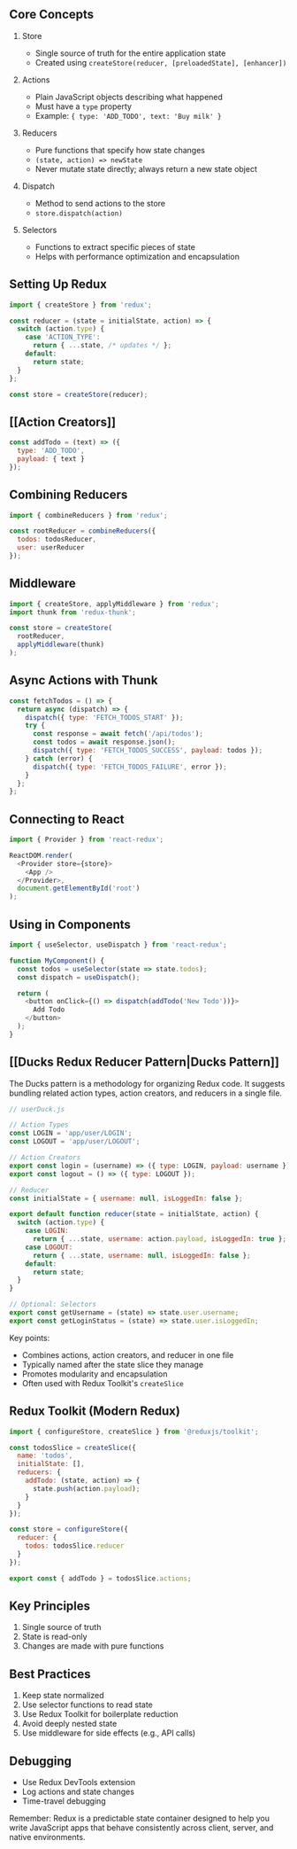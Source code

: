 ## Core Concepts

1. Store
   - Single source of truth for the entire application state
   - Created using `createStore(reducer, [preloadedState], [enhancer])`

2. Actions
   - Plain JavaScript objects describing what happened
   - Must have a `type` property
   - Example: `{ type: 'ADD_TODO', text: 'Buy milk' }`

3. Reducers
   - Pure functions that specify how state changes
   - `(state, action) => newState`
   - Never mutate state directly; always return a new state object

4. Dispatch
   - Method to send actions to the store
   - `store.dispatch(action)`

5. Selectors
   - Functions to extract specific pieces of state
   - Helps with performance optimization and encapsulation

## Setting Up Redux

```javascript
import { createStore } from 'redux';

const reducer = (state = initialState, action) => {
  switch (action.type) {
    case 'ACTION_TYPE':
      return { ...state, /* updates */ };
    default:
      return state;
  }
};

const store = createStore(reducer);
```

## [[Action Creators]]

```javascript
const addTodo = (text) => ({
  type: 'ADD_TODO',
  payload: { text }
});
```

## Combining Reducers

```javascript
import { combineReducers } from 'redux';

const rootReducer = combineReducers({
  todos: todosReducer,
  user: userReducer
});
```

## Middleware

```javascript
import { createStore, applyMiddleware } from 'redux';
import thunk from 'redux-thunk';

const store = createStore(
  rootReducer,
  applyMiddleware(thunk)
);
```

## Async Actions with Thunk

```javascript
const fetchTodos = () => {
  return async (dispatch) => {
    dispatch({ type: 'FETCH_TODOS_START' });
    try {
      const response = await fetch('/api/todos');
      const todos = await response.json();
      dispatch({ type: 'FETCH_TODOS_SUCCESS', payload: todos });
    } catch (error) {
      dispatch({ type: 'FETCH_TODOS_FAILURE', error });
    }
  };
};
```

## Connecting to React

```javascript
import { Provider } from 'react-redux';

ReactDOM.render(
  <Provider store={store}>
    <App />
  </Provider>,
  document.getElementById('root')
);
```

## Using in Components

```javascript
import { useSelector, useDispatch } from 'react-redux';

function MyComponent() {
  const todos = useSelector(state => state.todos);
  const dispatch = useDispatch();

  return (
    <button onClick={() => dispatch(addTodo('New Todo'))}>
      Add Todo
    </button>
  );
}
```

## [[Ducks Redux Reducer Pattern|Ducks Pattern]]

The Ducks pattern is a methodology for organizing Redux code. It suggests bundling related action types, action creators, and reducers in a single file.

```javascript
// userDuck.js

// Action Types
const LOGIN = 'app/user/LOGIN';
const LOGOUT = 'app/user/LOGOUT';

// Action Creators
export const login = (username) => ({ type: LOGIN, payload: username });
export const logout = () => ({ type: LOGOUT });

// Reducer
const initialState = { username: null, isLoggedIn: false };

export default function reducer(state = initialState, action) {
  switch (action.type) {
    case LOGIN:
      return { ...state, username: action.payload, isLoggedIn: true };
    case LOGOUT:
      return { ...state, username: null, isLoggedIn: false };
    default:
      return state;
  }
}

// Optional: Selectors
export const getUsername = (state) => state.user.username;
export const getLoginStatus = (state) => state.user.isLoggedIn;
```

Key points:
- Combines actions, action creators, and reducer in one file
- Typically named after the state slice they manage
- Promotes modularity and encapsulation
- Often used with Redux Toolkit's `createSlice`
## Redux Toolkit (Modern Redux)

```javascript
import { configureStore, createSlice } from '@reduxjs/toolkit';

const todosSlice = createSlice({
  name: 'todos',
  initialState: [],
  reducers: {
    addTodo: (state, action) => {
      state.push(action.payload);
    }
  }
});

const store = configureStore({
  reducer: {
    todos: todosSlice.reducer
  }
});

export const { addTodo } = todosSlice.actions;
```

## Key Principles

1. Single source of truth
2. State is read-only
3. Changes are made with pure functions

## Best Practices

1. Keep state normalized
2. Use selector functions to read state
3. Use Redux Toolkit for boilerplate reduction
4. Avoid deeply nested state
5. Use middleware for side effects (e.g., API calls)

## Debugging

- Use Redux DevTools extension
- Log actions and state changes
- Time-travel debugging

Remember: Redux is a predictable state container designed to help you write JavaScript apps that behave consistently across client, server, and native environments.